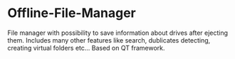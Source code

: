 # Offline-File-Manager

File manager with possibility to save information about drives after ejecting them. Includes many other features like search, dublicates detecting, creating virtual folders etc... Based on QT framework.
